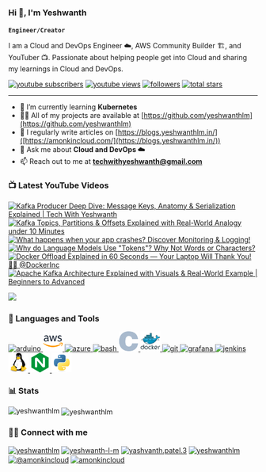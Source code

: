 ### Hi 👋, I'm Yeshwanth

**`Engineer/Creator`**

I am a Cloud and DevOps Engineer ☁️, AWS Community Builder 🏗️, and YouTuber 📺. Passionate about helping people get into Cloud and sharing my learnings in Cloud and DevOps.

   <p align="left">
      <a href="https://www.youtube.com/c/TechWithYeshwanth?sub_confirmation=1">
         <img alt="youtube subscribers" title="Subscribe to my YouTube channel" src="https://custom-icon-badges.demolab.com/youtube/channel/subscribers/UCwhERUcuzUCwr8x8mQ8zrcw?color=%23E05D44&label=SUBSCRIBE&logo=video&logoColor=white&style=for-the-badge&labelColor=CE4630"/></a> 
      <a href="https://www.youtube.com/c/TechWithYeshwanth">
         <img alt="youtube views" title="YouTube views" src="https://custom-icon-badges.demolab.com/youtube/channel/views/UCwhERUcuzUCwr8x8mQ8zrcw?color=%23E1AD0E&logo=eye&logoColor=white&style=for-the-badge&labelColor=C79600"/></a> 
      <a href="https://github.com/yeshwanthlm?tab=followers">
         <img alt="followers" title="Follow me on Github" src="https://custom-icon-badges.demolab.com/github/followers/yeshwanthlm?color=236ad3&labelColor=1155ba&style=for-the-badge&logo=person-add&label=Follow&logoColor=white"/></a>
      <a href="https://github.com/yeshwanthlm?tab=repositories&sort=stargazers">
         <img alt="total stars" title="Total stars on GitHub" src="https://custom-icon-badges.demolab.com/github/stars/yeshwanthlm?color=55960c&style=for-the-badge&labelColor=488207&logo=star"/></a>
   </p>

---

- 🌱 I’m currently learning **Kubernetes**
- 👨‍💻 All of my projects are available at [https://github.com/yeshwanthlm](https://github.com/yeshwanthlm)
- 📝 I regularly write articles on [https://blogs.yeshwanthlm.in/]([https://amonkincloud.com/](https://blogs.yeshwanthlm.in/))
- 💬 Ask me about **Cloud and DevOps ☁️**
- 📫 Reach out to me at **techwithyeshwanth@gmail.com**


### 📺 Latest YouTube Videos

<!-- BEGIN YOUTUBE-CARDS -->
[![Kafka Producer Deep Dive: Message Keys, Anatomy & Serialization Explained | Tech With Yeshwanth](https://ytcards.demolab.com/?id=n9henGNxU88&title=Kafka+Producer+Deep+Dive%3A+Message+Keys%2C+Anatomy+%26+Serialization+Explained+%7C+Tech+With+Yeshwanth&lang=en&timestamp=1753705862&background_color=%230d1117&title_color=%23ffffff&stats_color=%23dedede&max_title_lines=1&width=250&border_radius=5 "Kafka Producer Deep Dive: Message Keys, Anatomy & Serialization Explained | Tech With Yeshwanth")](https://www.youtube.com/watch?v=n9henGNxU88)
[![Kafka Topics, Partitions & Offsets Explained with Real-World Analogy under 10 Minutes](https://ytcards.demolab.com/?id=EyDvdbvbBgk&title=Kafka+Topics%2C+Partitions+%26+Offsets+Explained+with+Real-World+Analogy+under+10+Minutes&lang=en&timestamp=1753446628&background_color=%230d1117&title_color=%23ffffff&stats_color=%23dedede&max_title_lines=1&width=250&border_radius=5 "Kafka Topics, Partitions & Offsets Explained with Real-World Analogy under 10 Minutes")](https://www.youtube.com/watch?v=EyDvdbvbBgk)
[![What happens when your app crashes? Discover Monitoring & Logging!](https://ytcards.demolab.com/?id=XQs3fLpdZZs&title=What+happens+when+your+app+crashes%3F+Discover+Monitoring+%26+Logging%21&lang=en&timestamp=1753360241&background_color=%230d1117&title_color=%23ffffff&stats_color=%23dedede&max_title_lines=1&width=250&border_radius=5 "What happens when your app crashes? Discover Monitoring & Logging!")](https://www.youtube.com/shorts/XQs3fLpdZZs)
[![Why do Language Models Use "Tokens"? Why Not Words or Characters?](https://ytcards.demolab.com/?id=zjoauP3MhM8&title=Why+do+Language+Models+Use+%22Tokens%22%3F+Why+Not+Words+or+Characters%3F&lang=en&timestamp=1753273883&background_color=%230d1117&title_color=%23ffffff&stats_color=%23dedede&max_title_lines=1&width=250&border_radius=5 "Why do Language Models Use \"Tokens\"? Why Not Words or Characters?")](https://www.youtube.com/watch?v=zjoauP3MhM8)
[![Docker Offload Explained in 60 Seconds — Your Laptop Will Thank You! 🐳🔥 @DockerInc](https://ytcards.demolab.com/?id=NPzTYkNG0Yo&title=Docker+Offload+Explained+in+60+Seconds+%E2%80%94+Your+Laptop+Will+Thank+You%21+%F0%9F%90%B3%F0%9F%94%A5+%40DockerInc&lang=en&timestamp=1753187429&background_color=%230d1117&title_color=%23ffffff&stats_color=%23dedede&max_title_lines=1&width=250&border_radius=5 "Docker Offload Explained in 60 Seconds — Your Laptop Will Thank You! 🐳🔥 @DockerInc")](https://www.youtube.com/shorts/NPzTYkNG0Yo)
[![Apache Kafka Architecture Explained with Visuals & Real-World Example | Beginners to Advanced](https://ytcards.demolab.com/?id=ZNNWvdkwM_M&title=Apache+Kafka+Architecture+Explained+with+Visuals+%26+Real-World+Example+%7C+Beginners+to+Advanced&lang=en&timestamp=1753101042&background_color=%230d1117&title_color=%23ffffff&stats_color=%23dedede&max_title_lines=1&width=250&border_radius=5 "Apache Kafka Architecture Explained with Visuals & Real-World Example | Beginners to Advanced")](https://www.youtube.com/watch?v=ZNNWvdkwM_M)
<!-- END YOUTUBE-CARDS -->

[<img src="https://custom-icon-badges.demolab.com/badge/-Subscribe%20For%20More-red?style=for-the-badge&logo=video&logoColor=white"/>](https://www.youtube.com/c/amonkincloud?sub_confirmation=1)

### 🧰 Languages and Tools

<p align="left"> <a href="https://www.arduino.cc/" target="_blank" rel="noreferrer"> <img src="https://cdn.worldvectorlogo.com/logos/arduino-1.svg" alt="arduino" width="40" height="40"/> </a> <a href="https://aws.amazon.com" target="_blank" rel="noreferrer"> <img src="https://raw.githubusercontent.com/devicons/devicon/master/icons/amazonwebservices/amazonwebservices-original-wordmark.svg" alt="aws" width="40" height="40"/> </a> <a href="https://azure.microsoft.com/en-in/" target="_blank" rel="noreferrer"> <img src="https://www.vectorlogo.zone/logos/microsoft_azure/microsoft_azure-icon.svg" alt="azure" width="40" height="40"/> </a> <a href="https://www.gnu.org/software/bash/" target="_blank" rel="noreferrer"> <img src="https://www.vectorlogo.zone/logos/gnu_bash/gnu_bash-icon.svg" alt="bash" width="40" height="40"/> </a> <a href="https://www.cprogramming.com/" target="_blank" rel="noreferrer"> <img src="https://raw.githubusercontent.com/devicons/devicon/master/icons/c/c-original.svg" alt="c" width="40" height="40"/> </a> <a href="https://www.docker.com/" target="_blank" rel="noreferrer"> <img src="https://raw.githubusercontent.com/devicons/devicon/master/icons/docker/docker-original-wordmark.svg" alt="docker" width="40" height="40"/> </a> <a href="https://git-scm.com/" target="_blank" rel="noreferrer"> <img src="https://www.vectorlogo.zone/logos/git-scm/git-scm-icon.svg" alt="git" width="40" height="40"/> </a> <a href="https://grafana.com" target="_blank" rel="noreferrer"> <img src="https://www.vectorlogo.zone/logos/grafana/grafana-icon.svg" alt="grafana" width="40" height="40"/> </a> <a href="https://www.jenkins.io" target="_blank" rel="noreferrer"> <img src="https://www.vectorlogo.zone/logos/jenkins/jenkins-icon.svg" alt="jenkins" width="40" height="40"/> </a> <a href="https://www.linux.org/" target="_blank" rel="noreferrer"> <img src="https://raw.githubusercontent.com/devicons/devicon/master/icons/linux/linux-original.svg" alt="linux" width="40" height="40"/> </a> <a href="https://www.nginx.com" target="_blank" rel="noreferrer"> <img src="https://raw.githubusercontent.com/devicons/devicon/master/icons/nginx/nginx-original.svg" alt="nginx" width="40" height="40"/> </a> <a href="https://www.python.org" target="_blank" rel="noreferrer"> <img src="https://raw.githubusercontent.com/devicons/devicon/master/icons/python/python-original.svg" alt="python" width="40" height="40"/> </a> </p>

### 📊 Stats
<p><img align="left" src="https://github-readme-stats.vercel.app/api/top-langs?username=yeshwanthlm&show_icons=true&locale=en&layout=compact" alt="yeshwanthlm" /></p>

<p>&nbsp;<img align="center" src="https://github-readme-stats.vercel.app/api?username=yeshwanthlm&show_icons=true&locale=en" alt="yeshwanthlm" /></p>

### 🏄‍♂️ Connect with me
   <p align="left">
   <a href="https://dev.to/yeshwanthlm" target="blank"><img align="center" src="https://raw.githubusercontent.com/rahuldkjain/github-profile-readme-generator/master/src/images/icons/Social/devto.svg" alt="yeshwanthlm" height="30" width="40" /></a>
   <a href="https://linkedin.com/in/yeshwanth-l-m" target="blank"><img align="center" src="https://raw.githubusercontent.com/rahuldkjain/github-profile-readme-generator/master/src/images/icons/Social/linked-in-alt.svg" alt="yeshwanth-l-m" height="30" width="40" /></a>
   <a href="https://fb.com/yashvanth.patel.3" target="blank"><img align="center" src="https://raw.githubusercontent.com/rahuldkjain/github-profile-readme-generator/master/src/images/icons/Social/facebook.svg" alt="yashvanth.patel.3" height="30" width="40" /></a>
   <a href="https://instagram.com/yeshwanthlm" target="blank"><img align="center" src="https://raw.githubusercontent.com/rahuldkjain/github-profile-readme-generator/master/src/images/icons/Social/instagram.svg" alt="yeshwanthlm" height="30" width="40" /></a>
   <a href="https://hashnode.com/@amonkincloud" target="blank"><img align="center" src="https://raw.githubusercontent.com/rahuldkjain/github-profile-readme-generator/master/src/images/icons/Social/hashnode.svg" alt="@amonkincloud" height="30" width="40" /></a>
   <a href="https://www.youtube.com/c/amonkincloud" target="blank"><img align="center" src="https://raw.githubusercontent.com/rahuldkjain/github-profile-readme-generator/master/src/images/icons/Social/youtube.svg" alt="amonkincloud" height="30" width="40" /></a>
   </p>
